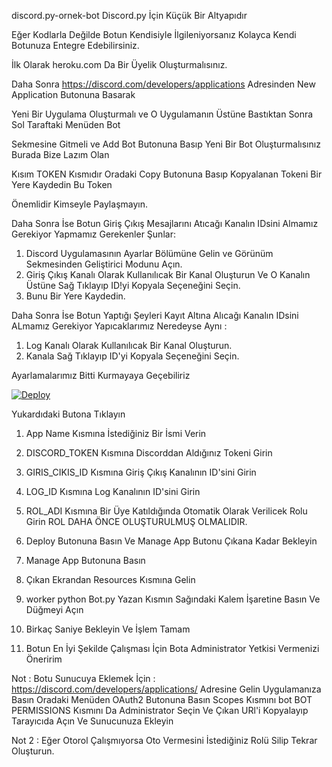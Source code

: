 discord.py-ornek-bot
Discord.py İçin Küçük Bir Altyapıdır 

Eğer Kodlarla Değilde Botun Kendisiyle İlgileniyorsanız Kolayca Kendi Botunuza Entegre Edebilirsiniz.

İlk Olarak heroku.com Da Bir Üyelik Oluşturmalısınız.

Daha  Sonra https://discord.com/developers/applications Adresinden New Application Butonuna Basarak

Yeni Bir Uygulama Oluşturmalı ve O Uygulamanın Üstüne Bastıktan Sonra Sol Taraftaki Menüden Bot 

Sekmesine Gitmeli ve Add Bot Butonuna Basıp Yeni Bir Bot Oluşturmalısınız Burada Bize Lazım Olan 

Kısım TOKEN Kısmıdır Oradaki Copy Butonuna Basıp Kopyalanan Tokeni Bir Yere Kaydedin Bu Token 

Önemlidir Kimseyle Paylaşmayın.

Daha Sonra İse Botun Giriş Çıkış Mesajlarını Atıcağı Kanalın IDsini Almamız Gerekiyor Yapmamız Gerekenler Şunlar:

1) Discord Uygulamasının Ayarlar Bölümüne Gelin ve Görünüm Sekmesinden Geliştirici Modunu Açın.
2) Giriş Çıkış Kanalı Olarak Kullanılıcak Bir Kanal Oluşturun Ve O Kanalın Üstüne Sağ Tıklayıp ID!yi Kopyala Seçeneğini Seçin.
3) Bunu Bir Yere Kaydedin. 

Daha Sonra İse Botun Yaptığı Şeyleri Kayıt Altına Alıcağı Kanalın IDsini ALmamız Gerekiyor Yapıcaklarımız Neredeyse Aynı :

1) Log Kanalı Olarak Kullanılıcak Bir Kanal Oluşturun.
2) Kanala Sağ Tıklayıp ID'yi Kopyala Seçeneğini Seçin.

Ayarlamalarımız Bitti Kurmayaya Geçebiliriz 

[![Deploy](https://www.herokucdn.com/deploy/button.svg)](https://heroku.com/deploy?template=https://github.com/NRFPUSPRO/discord.py-ornek-bot)

Yukardıdaki Butona Tıklayın 

1) App Name Kısmına İstediğiniz Bir  İsmi Verin

2) DISCORD_TOKEN Kısmına Discorddan Aldığınız Tokeni Girin

3) GIRIS_CIKIS_ID Kısmına Giriş Çıkış Kanalının ID'sini Girin

4) LOG_ID Kısmına Log Kanalının ID'sini Girin

5) ROL_ADI Kısmına Bir Üye Katıldığında Otomatik Olarak Verilicek Rolu Girin ROL DAHA ÖNCE OLUŞTURULMUŞ OLMALIDIR.

5) Deploy Butonuna Basın Ve Manage App Butonu Çıkana Kadar Bekleyin 

6) Manage App Butonuna Basın

7) Çıkan Ekrandan Resources Kısmına Gelin

8) worker python Bot.py Yazan Kısmın Sağındaki Kalem İşaretine Basın Ve Düğmeyi Açın 

9) Birkaç Saniye Bekleyin Ve İşlem Tamam

10) Botun En İyi Şekilde Çalışması İçin Bota Administrator Yetkisi Vermenizi Öneririm


Not : Botu Sunucuya Eklemek İçin : https://discord.com/developers/applications/ Adresine Gelin Uygulamanıza Basın Oradaki Menüden OAuth2 Butonuna Basın Scopes Kısmını bot BOT PERMISSIONS Kısmını Da Administrator Seçin Ve Çıkan URl'i Kopyalayıp Tarayıcıda Açın Ve Sunucunuza Ekleyin

Not 2 : Eğer Otorol Çalışmıyorsa Oto Vermesini İstediğiniz Rolü Silip Tekrar Oluşturun.